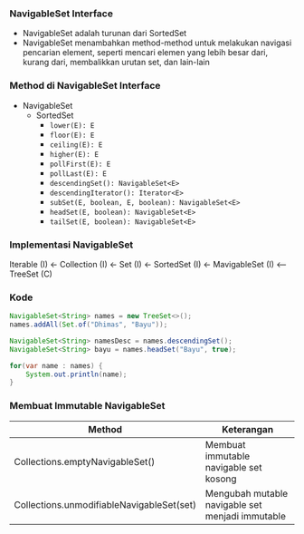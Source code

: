 ### NavigableSet Interface
- NavigableSet adalah turunan dari SortedSet
- NavigableSet menambahkan method-method untuk melakukan navigasi pencarian element, seperti mencari elemen yang lebih besar dari, kurang dari, membalikkan urutan set, dan lain-lain

### Method di NavigableSet Interface
- NavigableSet
  - SortedSet
      - `lower(E): E`
      - `floor(E): E`
      - `ceiling(E): E`
      - `higher(E): E`
      - `pollFirst(E): E`
      - `pollLast(E): E`
      - `descendingSet(): NavigableSet<E>`
      - `descendingIterator(): Iterator<E>`
      - `subSet(E, boolean, E, boolean): NavigableSet<E>`
      - `headSet(E, boolean): NavigableSet<E>`
      - `tailSet(E, boolean): NavigableSet<E>`

### Implementasi NavigableSet
Iterable (I) <- Collection (I) <- Set (I) <- SortedSet (I) <- MavigableSet (I) <-- TreeSet (C)

### Kode
```java
NavigableSet<String> names = new TreeSet<>();
names.addAll(Set.of("Dhimas", "Bayu"));

NavigableSet<String> namesDesc = names.descendingSet();
NavigableSet<String> bayu = names.headSet("Bayu", true);

for(var name : names) {
    System.out.println(name);
} 
```

### Membuat Immutable NavigableSet
| Method | Keterangan |
| --- | --- |
| Collections.emptyNavigableSet() | Membuat immutable navigable set kosong |
| Collections.unmodifiableNavigableSet(set) | Mengubah mutable navigable set menjadi immutable |